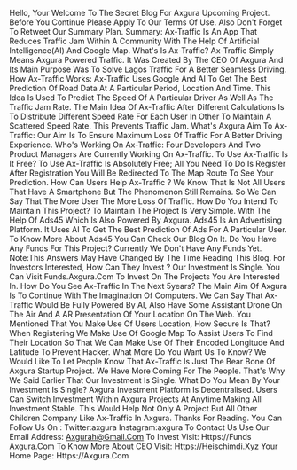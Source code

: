 Hello, Your Welcome To The Secret Blog For Axgura Upcoming Project. Before You Continue Please Apply To Our Terms Of Use. Also Don't Forget To Retweet Our Summary Plan. Summary: Ax-Traffic Is An App That Reduces Traffic Jam Within A Community With The Help Of Artificial Intelligence(AI) And Google Map. What's Is Ax-Traffic? Ax-Traffic Simply Means Axgura Powered Traffic. It Was Created By The CEO Of Axgura And Its Main Purpose Was To Solve Lagos Traffic For A Better Seamless Driving. How Ax-Traffic Works: Ax-Traffic Uses Google And AI To Get The Best Prediction Of Road Data At A Particular Period, Location And Time. This Idea Is Used To Predict The Speed Of A Particular Driver As Well As The Traffic Jam Rate. The Main Idea Of Ax-Traffic After Different Calculations Is To Distribute Different Speed Rate For Each User In Other To Maintain A Scattered Speed Rate. This Prevents Traffic Jam. What's Axgura Aim To Ax-Traffic: Our Aim Is To Ensure Maximum Loss Of Traffic For A Better Driving Experience. Who's Working On Ax-Traffic: Four Developers And Two Product Managers Are Currently Working On Ax-Traffic. To Use Ax-Traffic Is It Free? To Use Ax-Traffic Is Absolutely Free; All You Need To Do Is Register After Registration You Will Be Redirected To The Map Route To See Your Prediction. How Can Users Help Ax-Traffic ? We Know That Is Not All Users That Have A Smartphone But The Phenomenon Still Remains. So We Can Say That The More User The More Loss Of Traffic. How Do You Intend To Maintain This Project? To Maintain The Project Is Very Simple. With The Help Of Ads45 Which Is Also Powered By Axgura. Ads45 Is An Advertising Platform. It Uses AI To Get The Best Prediction Of Ads For A Particular User. To Know More About Ads45 You Can Check Our Blog On It. Do You Have Any Funds For This Project? Currently We Don't Have Any Funds Yet. Note:This Answers May Have Changed By The Time Reading This Blog. For Investors Interested, How Can They Invest ? Our Investment Is Single. You Can Visit Funds.Axgura.Com To Invest On The Projects You Are Interested In. How Do You See Ax-Traffic In The Next 5years? The Main Aim Of Axgura Is To Continue With The Imagination Of Computers. We Can Say That Ax-Traffic Would Be Fully Powered By AI, Also Have Some Assistant Drone On The Air And A AR Presentation Of Your Location On The Web. You Mentioned That You Make Use Of Users Location, How Secure Is That? When Registering We Make Use Of Google Map To Assist Users To Find Their Location So That We Can Make Use Of Their Encoded Longitude And Latitude To Prevent Hacker. What More Do You Want Us To Know? We Would Like To Let People Know That Ax-Traffic Is Just The Bear Bone Of Axgura Startup Project. We Have More Coming For The People. That's Why We Said Earlier That Our Investment Is Single. What Do You Mean By Your Investment Is Single? Axgura Investment Platform Is Decentralised. Users Can Switch Investment Within Axgura Projects At Anytime Making All Investment Stable. This Would Help Not Only A Project But All Other Children Company Like Ax-Traffic In Axgura. Thanks For Reading. You Can Follow Us On : Twitter:axgura Instagram:axgura To Contact Us Use Our Email Address: Axgurah@Gmail.Com To Invest Visit: Https://Funds Axgura.Com To Know More About CEO Visit: Https://Heischimdi.Xyz Your Home Page: Https://Axgura.Com

